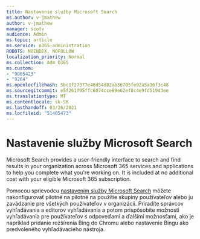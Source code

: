 ```yaml
---
title: Nastavenie služby Microsoft Search
ms.author: v-jmathew
author: v-jmathew
manager: scotv
audience: Admin
ms.topic: article
ms.service: o365-administration
ROBOTS: NOINDEX, NOFOLLOW
localization_priority: Normal
ms.collection: Adm_O365
ms.custom:
- "9005423"
- "9264"
ms.openlocfilehash: 5bc1f27377e48d54d82ab36705fe92a5a16f3c48
ms.sourcegitcommit: e5f261f95ffc6074cce89e62ef8c4e9fd519d3ee
ms.translationtype: MT
ms.contentlocale: sk-SK
ms.lasthandoff: 03/26/2021
ms.locfileid: "51405473"
---
```

# <a name="set-up-microsoft-search"></a>Nastavenie služby Microsoft Search

Microsoft Search‎ provides a user-friendly interface to search and find results in your organization across ‎Microsoft 365‎ services and applications to help you complete what you're working on. It is included at no additional cost with your eligible ‎Microsoft 365‎ subscription.

Pomocou sprievodcu [nastavením služby Microsoft Search](https://go.microsoft.com/fwlink/?linkid=2156919) môžete nakonfigurovať pilotné na pilotné na použitie skupiny používateľov alebo ju zavádzanie pre všetkých používateľov v organizácii. Priradíte správcov vyhľadávania a editorov vyhľadávania a potom prispôsobíte možnosti vyhľadávania pre používateľov s odpoveďami a ďalšími možnosťami, ako je napríklad pridanie rozšírenia Bing do Chromu alebo nastavenie Bingu ako predvoleného vyhľadávacieho nástroja.
